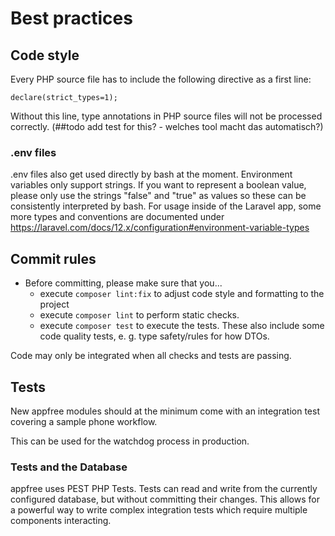 # Best practices


## Code style

Every PHP source file has to include the following directive as a first line: 

`declare(strict_types=1);`

Without this line, type annotations in PHP source files will not be processed correctly.
(##todo add test for this? - welches tool macht das automatisch?)


### .env files

.env files also get used directly by bash at the moment. Environment variables only support strings.
If you want to represent a boolean value, please only use the strings "false" and "true" as values so these can be consistently interpreted by bash.
For usage inside of the Laravel app, some more types and conventions are documented under https://laravel.com/docs/12.x/configuration#environment-variable-types


## Commit rules

- Before committing, please make sure that you...
  - execute `composer lint:fix` to adjust code style and formatting to the project
  - execute `composer lint` to perform static checks. 
  - execute `composer test` to execute the tests. These also include some code quality tests, e. g. type safety/rules for how DTOs. 

Code may only be integrated when all checks and tests are passing. 

## Tests

New appfree modules should at the minimum come with an integration test covering a sample phone workflow. 

This can be used for the watchdog process in production.

### Tests and the Database

appfree uses PEST PHP Tests. Tests can read and write from the currently configured database, but without committing their changes. This allows for a powerful way to write complex integration tests which require multiple components interacting. 

